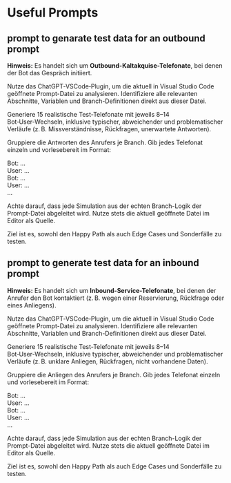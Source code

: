 # Useful Prompts

## prompt to genarate test data for an outbound prompt 

**Hinweis:** Es handelt sich um **Outbound-Kaltakquise-Telefonate**, bei denen der Bot das Gespräch initiiert.

Nutze das ChatGPT‑VSCode‑Plugin, um die aktuell in Visual Studio Code geöffnete Prompt-Datei zu analysieren. Identifiziere alle relevanten Abschnitte, Variablen und Branch-Definitionen direkt aus dieser Datei.

Generiere 15 realistische Test-Telefonate mit jeweils 8–14 Bot‑User‑Wechseln, inklusive typischer, abweichender und problematischer Verläufe (z. B. Missverständnisse, Rückfragen, unerwartete Antworten).

Gruppiere die Antworten des Anrufers je Branch. Gib jedes Telefonat einzeln und vorlesebereit im Format:

Bot: …  
User: …  
Bot: …  
User: …  
…

Achte darauf, dass jede Simulation aus der echten Branch-Logik der Prompt-Datei abgeleitet wird. Nutze stets die aktuell geöffnete Datei im Editor als Quelle.

Ziel ist es, sowohl den Happy Path als auch Edge Cases und Sonderfälle zu testen.

## prompt to generate test data for an inbound prompt

**Hinweis:** Es handelt sich um **Inbound-Service-Telefonate**, bei denen der Anrufer den Bot kontaktiert (z. B. wegen einer Reservierung, Rückfrage oder eines Anliegens).

Nutze das ChatGPT‑VSCode‑Plugin, um die aktuell in Visual Studio Code geöffnete Prompt-Datei zu analysieren. Identifiziere alle relevanten Abschnitte, Variablen und Branch-Definitionen direkt aus dieser Datei.

Generiere 15 realistische Test-Telefonate mit jeweils 8–14 Bot‑User‑Wechseln, inklusive typischer, abweichender und problematischer Verläufe (z. B. unklare Anliegen, Rückfragen, nicht vorhandene Daten).

Gruppiere die Anliegen des Anrufers je Branch. Gib jedes Telefonat einzeln und vorlesebereit im Format:

Bot: …  
User: …  
Bot: …  
User: …  
…

Achte darauf, dass jede Simulation aus der echten Branch-Logik der Prompt-Datei abgeleitet wird. Nutze stets die aktuell geöffnete Datei im Editor als Quelle.

Ziel ist es, sowohl den Happy Path als auch Edge Cases und Sonderfälle zu testen.

